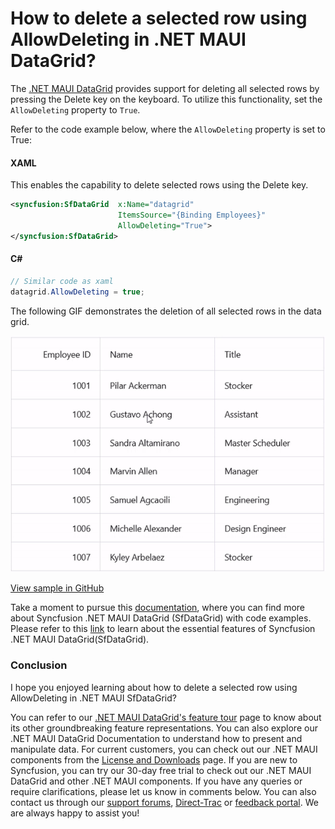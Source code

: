 # How to delete a selected row using AllowDeleting in .NET MAUI DataGrid?

The [.NET MAUI DataGrid](https://www.syncfusion.com/maui-controls/maui-datagrid) provides support for deleting all selected rows by pressing the Delete key on the keyboard. To utilize this functionality, set the `AllowDeleting` property to `True`.

Refer to the code example below, where the `AllowDeleting` property is set to True:

#### XAML
This enables the capability to delete selected rows using the Delete key.

```XML
<syncfusion:SfDataGrid  x:Name="datagrid"
                        ItemsSource="{Binding Employees}"
                        AllowDeleting="True">
</syncfusion:SfDataGrid>
```
#### C#
```C#
// Similar code as xaml
datagrid.AllowDeleting = true;
```

The following GIF demonstrates the deletion of all selected rows in the data grid.

![DataGrid with AllowDeleting Enabled](SfDataGrid_AllowDeleting.gif)

[View sample in GitHub](https://github.com/SyncfusionExamples/How-to-delete-a-selected-row-using-AllowDeleting-in-.NET-MAUI-DataGrid)

Take a moment to pursue this [documentation](https://help.syncfusion.com/maui/datagrid/overview), where you can find more about Syncfusion .NET MAUI DataGrid (SfDataGrid) with code examples.
Please refer to this [link](https://www.syncfusion.com/maui-controls/maui-datagrid) to learn about the essential features of Syncfusion .NET MAUI DataGrid(SfDataGrid).

### Conclusion
I hope you enjoyed learning about how to delete a selected row using AllowDeleting in .NET MAUI SfDataGrid?

You can refer to our [.NET MAUI DataGrid's feature tour](https://www.syncfusion.com/maui-controls/maui-datagrid) page to know about its other groundbreaking feature representations. You can also explore our .NET MAUI DataGrid Documentation to understand how to present and manipulate data.
For current customers, you can check out our .NET MAUI components from the [License and Downloads](https://www.syncfusion.com/account/downloads) page. If you are new to Syncfusion, you can try our 30-day free trial to check out our .NET MAUI DataGrid and other .NET MAUI components.
If you have any queries or require clarifications, please let us know in comments below. You can also contact us through our [support forums](https://www.syncfusion.com/forums), [Direct-Trac](https://support.syncfusion.com/account/login?ReturnUrl=%2Faccount%2Fconnect%2Fauthorize%2Fcallback%3Fclient_id%3Dc54e52f3eb3cde0c3f20474f1bc179ed%26redirect_uri%3Dhttps%253A%252F%252Fsupport.syncfusion.com%252Fagent%252Flogincallback%26response_type%3Dcode%26scope%3Dopenid%2520profile%2520agent.api%2520integration.api%2520offline_access%2520kb.api%26state%3D8db41f98953a4d9ba40407b150ad4cf2%26code_challenge%3DvwHoT64z2h21eP_A9g7JWtr3vp3iPrvSjfh5hN5C7IE%26code_challenge_method%3DS256%26response_mode%3Dquery) or [feedback portal](https://www.syncfusion.com/feedback/maui?control=sfdatagrid). We are always happy to assist you!